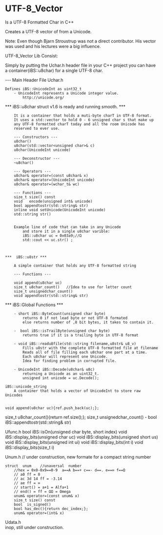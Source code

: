 # UTF-8_Vector

Is a UTF-8 Formatted Char in C++

Creates a UTF-8 vector of <unsigned char> from a Unicode.

Note: Even though Bjarn Stroustrup was not a direct contributor.  His vector was used and his lectures were a big influence.

UTF-8_Vector Lib Consist:

Simply by putting the Uchar.h header file in your C++ project you can have a 
container(iBS::u8char) for a single UTF-8 char.

--- Main Header File Uchar.h

    Defines iBS::UnicodeInt as uint32_t
        - UnicodeInt represents a Unicode integer value.
            http://unicode.org/

*** iBS::u8char struct v1.6 is ready and running smooth. ***

        It is a container that holds a muti-byte charT in UTF-8 format.
        It uses a std::vector to hold 0 - 6 unsigned char s that make up
        any UTF-8 formatted charT today and all the room Unicode has 
        reserved to ever use. 

        --- Constructors ---
        u8char()
        u8char(std::vector<unsigned char>& c)
        u8char(UnicodeInt unicode)

        --- Deconstructor ---
        ~u8char()

        --- Operators ---
        u8char& operator=(const u8char& x)
        u8char& operator=(UnicodeInt unicode)
        u8char& operator=(wchar_t& wc)

        --- Functions ---
        size_t size() const 
        void   encode(unsigned int& unicode) 
        bool appendtostr(std::string& str)
        inline void setUnicode(UnicodeInt unicode)
        std::string str()
        
           
        Example line of code that can take in any Unicode
            and store it in a single u8char varible:
            iBS::u8char uc = 0x03a9;//Ω 
            std::cout << uc.str() ;



    ***  iBS::u8str ***

        A simple container that holds any UTF-8 formatted string 

        --- Functions ---

        void append(u8char uc)
        size_t u8char_count()   //Idea to use for letter count
        size_t unsignedchar_count()
        void appendtostr(std::string& str)

        
   *** iBS::Global Functions ***

        - short iBS::ByteCount(unsigned char byte) 
            returns 0 if not lead byte or not UTF-8 formated 
            else returns number of ,8 bit bytes, it takes to contain it. 

        -  bool iBS::isTrailByte(unsigned char byte) 
            returns true if it is a trailing byte in UTF-8 format   

        - void iBS::readu8file(std::string filename,u8str& u8_v)
            Fills u8str with the complete UTF-8 formatted file at filename
            Reads all of file filling each u8char one part at a time.
            Each u8char will represent one Unicode.
            Idea for finding problem in corrupted file. 
            
        - UnicodeInt iBS::Decode(u8char& u8c) 
            returning a Unicode as an uint32_t.
            unsigned int unicode = uc.Decode();   

    iBS::unicode_string
        A container that holds a vector of UnicodeInt to store raw Unicodes


    void append(u8char uc){ref.push_back(uc);};

size_t u8char_count(){return ref.size();};
size_t unsignedchar_count()
        - bool iBS::appendtostr(std::string& str)



Ufunc.h 
    bool iBS::isOn(unsigned char byte, short index)
    void iBS::display_bits(unsigned char uc)
    void iBS::display_bits(unsigned short us)
    void iBS::display_bits(unsigned int ui)
    void iBS::display_bits(int i)
    void iBS::display_bits(size_t i)

Unum.h      // under construction, new formate for a compact string number 
    
    struct  unum    //unaversal  number
        //hex = 0x0-0x9==0-9  a==A b==+ c==- d==. e==∞ f==Ω
        // a0 ff = 0
        // ac 3d 14 ff = -3.14
        // ae ff = ∞ 
        // start() = a+1 = Alfa+1
        // end() = ff = ΩΩ = Omega
        unum& operator=(const unum& x)
        size_t size() const 
        bool  is_signed()
        bool has_dec(){return dec_index;};   
        unum& operator=(int& x)

Udata.h  
    inop, still under construction.

